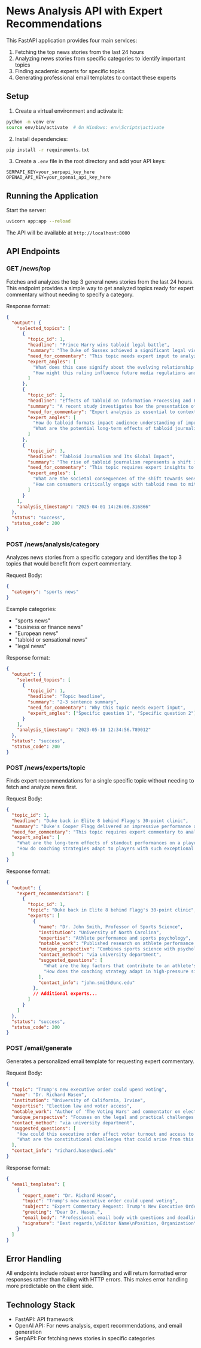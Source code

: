 # News Analysis API with Expert Recommendations

This FastAPI application provides four main services:
1. Fetching the top news stories from the last 24 hours
2. Analyzing news stories from specific categories to identify important topics
3. Finding academic experts for specific topics
4. Generating professional email templates to contact these experts

## Setup

1. Create a virtual environment and activate it:
```bash
python -m venv env
source env/bin/activate  # On Windows: env\Scripts\activate
```

2. Install dependencies:
```bash
pip install -r requirements.txt
```

3. Create a `.env` file in the root directory and add your API keys:
```
SERPAPI_KEY=your_serpapi_key_here
OPENAI_API_KEY=your_openai_api_key_here
```

## Running the Application

Start the server:
```bash
uvicorn app:app --reload
```

The API will be available at `http://localhost:8000`

## API Endpoints

### GET /news/top

Fetches and analyzes the top 3 general news stories from the last 24 hours. This endpoint provides a simple way to get analyzed topics ready for expert commentary without needing to specify a category.

Response format:
```json
{
  "output": {
    "selected_topics": [
      {
        "topic_id": 1,
        "headline": "Prince Harry wins tabloid legal battle",
        "summary": "The Duke of Sussex achieved a significant legal victory against British tabloids, resulting in public apologies and financial compensation. This event highlights ongoing issues of privacy and media ethics.",
        "need_for_commentary": "This topic needs expert input to analyze the implications of this legal battle on media practices and the rights of public figures.",
        "expert_angles": [
          "What does this case signify about the evolving relationship between celebrities and the media?",
          "How might this ruling influence future media regulations and journalistic ethics?"
        ]
      },
      {
        "topic_id": 2,
        "headline": "Effects of Tabloid on Information Processing and Evaluative Responses",
        "summary": "A recent study investigates how the presentation of tabloid news affects viewer engagement and response. This research sheds light on the broader implications of media consumption.",
        "need_for_commentary": "Expert analysis is essential to contextualize these findings within the current media landscape and their effects on public perception.",
        "expert_angles": [
          "How do tabloid formats impact audience understanding of important news events?",
          "What are the potential long-term effects of tabloid journalism on public discourse?"
        ]
      },
      {
        "topic_id": 3,
        "headline": "Tabloid Journalism and Its Global Impact",
        "summary": "The rise of tabloid journalism represents a shift in how news is consumed worldwide, often prioritizing sensationalism over factual reporting. This trend raises questions about media responsibility.",
        "need_for_commentary": "This topic requires expert insights to discuss the implications of sensationalist journalism on democracy and informed citizenship.",
        "expert_angles": [
          "What are the societal consequences of the shift towards sensationalism in journalism?",
          "How can consumers critically engage with tabloid news to mitigate misinformation?"
        ]
      }
    ],
    "analysis_timestamp": "2025-04-01 14:26:06.316866"
  },
  "status": "success",
  "status_code": 200
}
```

### POST /news/analysis/category

Analyzes news stories from a specific category and identifies the top 3 topics that would benefit from expert commentary.

Request Body:
```json
{
  "category": "sports news"
}
```

Example categories:
- "sports news"
- "business or finance news"
- "European news"
- "tabloid or sensational news"
- "legal news"

Response format:
```json
{
  "output": {
    "selected_topics": [
      {
        "topic_id": 1,
        "headline": "Topic headline",
        "summary": "2-3 sentence summary",
        "need_for_commentary": "Why this topic needs expert input",
        "expert_angles": ["Specific question 1", "Specific question 2"]
      }
    ],
    "analysis_timestamp": "2023-05-18 12:34:56.789012"
  },
  "status": "success", 
  "status_code": 200
}
```

### POST /news/experts/topic

Finds expert recommendations for a single specific topic without needing to fetch and analyze news first.

Request Body:
```json
{
  "topic_id": 1,
  "headline": "Duke back in Elite 8 behind Flagg's 30-point clinic",
  "summary": "Duke's Cooper Flagg delivered an impressive performance against Arizona...",
  "need_for_commentary": "This topic requires expert commentary to analyze...",
  "expert_angles": [
    "What are the long-term effects of standout performances on a player's draft stock?",
    "How do coaching strategies adapt to players with such exceptional skills?"
  ]
}
```

Response format:
```json
{
  "output": {
    "expert_recommendations": [
      {
        "topic_id": 1,
        "topic": "Duke back in Elite 8 behind Flagg's 30-point clinic",
        "experts": [
          {
            "name": "Dr. John Smith, Professor of Sports Science",
            "institution": "University of North Carolina",
            "expertise": "Athlete performance and sports psychology",
            "notable_work": "Published research on athlete performance under pressure",
            "unique_perspective": "Combines sports science with psychology to understand peak performance",
            "contact_method": "via university department",
            "suggested_questions": [
              "What are the key factors that contribute to an athlete's peak performance in critical games?",
              "How does the coaching strategy adapt in high-pressure situations like the Elite 8?"
            ],
            "contact_info": "john.smith@unc.edu"
          },
          // Additional experts...
        ]
      }
    ]
  },
  "status": "success",
  "status_code": 200
}
```

### POST /email/generate

Generates a personalized email template for requesting expert commentary.

Request Body:
```json
{
  "topic": "Trump's new executive order could upend voting",
  "name": "Dr. Richard Hasen",
  "institution": "University of California, Irvine",
  "expertise": "Election law and voter access",
  "notable_work": "Author of 'The Voting Wars' and commentator on election integrity",
  "unique_perspective": "Focuses on the legal and practical challenges of voting regulations",
  "contact_method": "via university department",
  "suggested_questions": [
    "How could this executive order affect voter turnout and access to the polls?",
    "What are the constitutional challenges that could arise from this order?"
  ],
  "contact_info": "richard.hasen@uci.edu"
}
```

Response format:
```json
{
  "email_templates": [
    {
      "expert_name": "Dr. Richard Hasen",
      "topic": "Trump's new executive order could upend voting",
      "subject": "Expert Commentary Request: Trump's New Executive Order Could Upend Voting - Response Needed in 6 Hours",
      "greeting": "Dear Dr. Hasen,",
      "email_body": "Professional email body with questions and deadline...",
      "signature": "Best regards,\nEditor Name\nPosition, Organization\nemail@organization.com\n(123) 456-7890"
    }
  ]
}
```

## Error Handling

All endpoints include robust error handling and will return formatted error responses rather than failing with HTTP errors. This makes error handling more predictable on the client side.

## Technology Stack

- FastAPI: API framework
- OpenAI API: For news analysis, expert recommendations, and email generation
- SerpAPI: For fetching news stories in specific categories 